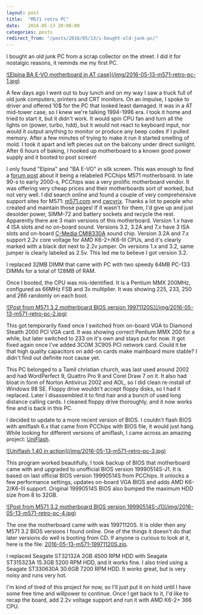 ```yaml
---
layout: post
title:  "M571 retro PC"
date:   2016-05-13 20:08:00
categories: posts
redirect_from: "/posts/2016/05/13/i-bought-old-junk-pc/"
---
```


I bought an old junk PC from a scrap collector on the street.
I did it for nostalgic reasons, it reminds me my first PC.

<a href="/img/2016-05-13-m571-retro-pc-1-full.jpg">
![Elpina BA E-VO motherboard in AT case](/img/2016-05-13-m571-retro-pc-1.jpg)
</a>

A few days ago I went out to buy lunch and on my way I saw a truck full of old junk computers, printers and CRT monitors.
On an impulse, I spoke to driver and offered 10$ for the PC that looked least damaged.
It was in a AT mid-tower case, so I knew we're talking 1994-1996 era.
I took it home and tried to start it, but it didn't work.
It would spin CPU fan and turn all the lights on (power, turbo, hdd), but it would not react to keyboard input, nor would it output anything to monitor or produce any beep codes if I pulled memory.
After a few minutes of trying to make it run it started smelling of mold.
I took it apart and left pieces out on the balcony under direct sunlight.
After 6 hours of baking, I hooked up motherboard to a known good power supply and it booted to post screen!

I only found "Elpina" and "BA E-VO" in silk screen.
This was enough to find a [forum post](https://www.wimsbios.com/forum/where-can-find-motherboard-manual-f34/manual-for-elpina-9814-t5742.html) about it being a relabeled PCChips M571 motherboard.
In late 90-s to early 2000-s, PCChips was a very prolific motherboard vendor.
It was offering very cheap prices and their motherboards sort of worked, but not very well.
I did search online and found a couple of very comprehensive support sites for M571: [m571.com](http://m571.com/m571/) and [cwcyrix](http://cwcyrix.duckdns.org/techpage/html/m1.html).
Thanks a lot to people who created and maintain those pages!
If it wasn't for them, I'd give up and just desolder power, SIMM-72 and battery sockets and recycle the rest.
Apparently there are 3 main versions of this motherboard.
Version 1.x have 4 ISA slots and no on-board sound.
Versions 3.2, 3.2A and 7.x have 3 ISA slots and on-board [C-Media CMI8330A](https://www.vogonsdrivers.com/index.php?catid=55) sound chip.
Version 3.2A and 7.x support 2.2v core voltage for AMD K6-2+/K6-III CPUs, and it's clearly marked with a black dot next to 2.2v jumper.
On versions 1.x and 3.2, same jumper is clearly labeled as 2.5v.
This led me to believe I got version 3.2.

I replaced 32MB DIMM that came with PC with two speedy 64MB PC-133 DIMMs for a total of 128MB of RAM.

Once I booted, the CPU was mis-identified.
It is a Pentium MMX 200MHz, configured as 66MHz FSB and 3x multiplier.
It was showing 225, 233, 250 and 266 randomly on each boot.

<a href="/img/2016-05-13-m571-retro-pc-2-full.jpg">
![Post from M571 3.2 motherboard BIOS version 19971120S](/img/2016-05-13-m571-retro-pc-2.jpg)
</a>

This got temporarily fixed once I switched from on-board VGA to Diamond Stealth 2000 PCI VGA card.
It was showing correct Pentium MMX 200 for a while, but later switched to 233 on it's own and stays put for now.
It got fixed again once I've added 3COM 3C905 PCI network card.
Could it be that high quality capacitors on add-on cards make mainboard more stable?
I didn't find out definite root cause yet.

This PC belonged to a Tamil christian church, was last used around 2002 and had WordPerfect 9, Quattro Pro 9 and Corel Draw 7 on it.
It also had bloat in form of Norton Antivirus 2002 and AOL, so I did clean re-install of Windows 98 SE.
Floppy drive wouldn't accept floppy disks, so I had it replaced.
Later I disassembled it to find hair and a bunch of used long distance calling cards.
I cleaned floppy drive thoroughly, and it now works fine and is back in this PC.

I decided to update to a more recent version of BIOS.
I couldn't flash BIOS with amiflash 6.x that came from PCChips with BIOS file, it would just hang.
While looking for different versions of amiflash, I came across an amazing project: [UniFlash](http://www.rainbow-software.org/uniflash/).

<a href="/img/2016-05-13-m571-retro-pc-3-full.jpg">
![Uniflash 1.40 in action](/img/2016-05-13-m571-retro-pc-3.jpg)
</a>

This program worked beautifully, I took backup of BIOS that motherboard came with and upgraded to unofficial BIOS version 19990514S-J1.
It is based on last official BIOS version 19990514S from PCChips.
It unlocks a few performance settings, updates on-board VGA BIOS and adds AMD K6-2/K6-III support.
Original 19990514S BIOS also bumped the maximum HDD size from 8 to 32GB.

<a href="/img/2016-05-13-m571-retro-pc-4-full.jpg">
![Post from M571 3.2 motherboard BIOS version 19990514S-J1](/img/2016-05-13-m571-retro-pc-4.jpg)
</a>

The one the motherboard came with was 19971120S.
It is older then any M571 3.2 BIOS versions I found online.
One of the things it doesn't do that later versions do well is booting from CD.
If anyone is curious to look at it, here is the file: [2016-05-13-m571-19971120S.zip](/files/2016-05-13-m571-19971120S.zip).

I replaced Seagate ST32132A 2GB 4500 RPM HDD with Seagate ST315323A 15.3GB 5200 RPM HDD, and it works fine.
I also tried using a Seagate ST330630A 30.6GB 7200 RPM HDD. It works great, but is very noisy and runs very hot.

I'm kind of tired of this project for now, so I'll just put it on hold until I have some free time and willpower to continue.
Once I get back to it, I'd like to recap the board, add 2.2v voltage support and run it with AMD K6-2+ 366 CPU.
